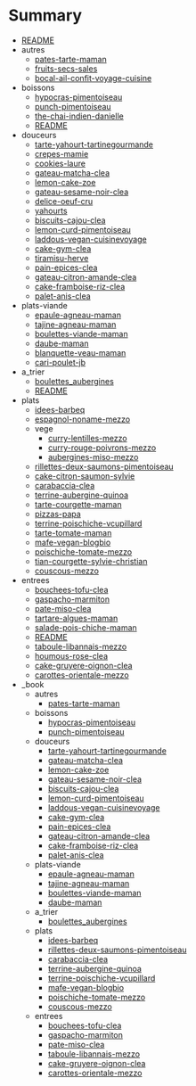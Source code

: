 # Summary

- [README](./README.md)
- autres
  - [pates-tarte-maman](autres/pates-tarte-maman.md)
  - [fruits-secs-sales](autres/fruits-secs-sales.md)
  - [bocal-ail-confit-voyage-cuisine](autres/bocal-ail-confit-voyage-cuisine.md)
- boissons
  - [hypocras-pimentoiseau](boissons/hypocras-pimentoiseau.md)
  - [punch-pimentoiseau](boissons/punch-pimentoiseau.md)
  - [the-chai-indien-danielle](boissons/the-chai-indien-danielle.md)
  - [README](boissons/README.md)
- douceurs
  - [tarte-yahourt-tartinegourmande](douceurs/tarte-yahourt-tartinegourmande.md)
  - [crepes-mamie](douceurs/crepes-mamie.md)
  - [cookies-laure](douceurs/cookies-laure.md)
  - [gateau-matcha-clea](douceurs/gateau-matcha-clea.md)
  - [lemon-cake-zoe](douceurs/lemon-cake-zoe.md)
  - [gateau-sesame-noir-clea](douceurs/gateau-sesame-noir-clea.md)
  - [delice-oeuf-cru](douceurs/delice-oeuf-cru.md)
  - [yahourts](douceurs/yahourts.md)
  - [biscuits-cajou-clea](douceurs/biscuits-cajou-clea.md)
  - [lemon-curd-pimentoiseau](douceurs/lemon-curd-pimentoiseau.md)
  - [laddous-vegan-cuisinevoyage](douceurs/laddous-vegan-cuisinevoyage.md)
  - [cake-gym-clea](douceurs/cake-gym-clea.md)
  - [tiramisu-herve](douceurs/tiramisu-herve.md)
  - [pain-epices-clea](douceurs/pain-epices-clea.md)
  - [gateau-citron-amande-clea](douceurs/gateau-citron-amande-clea.md)
  - [cake-framboise-riz-clea](douceurs/cake-framboise-riz-clea.md)
  - [palet-anis-clea](douceurs/palet-anis-clea.md)
- plats-viande
  - [epaule-agneau-maman](plats-viande/epaule-agneau-maman.md)
  - [tajine-agneau-maman](plats-viande/tajine-agneau-maman.md)
  - [boulettes-viande-maman](plats-viande/boulettes-viande-maman.md)
  - [daube-maman](plats-viande/daube-maman.md)
  - [blanquette-veau-maman](plats-viande/blanquette-veau-maman.md)
  - [cari-poulet-jb](plats-viande/cari-poulet-jb.md)
- a_trier
  - [boulettes_aubergines](a_trier/boulettes_aubergines.md)
  - [README](a_trier/README.md)
- plats
  - [idees-barbeq](plats/idees-barbeq.md)
  - [espagnol-noname-mezzo](plats/espagnol-noname-mezzo.md)
  - vege
    - [curry-lentilles-mezzo](plats/vege/curry-lentilles-mezzo.md)
    - [curry-rouge-poivrons-mezzo](plats/vege/curry-rouge-poivrons-mezzo.md)
    - [aubergines-miso-mezzo](plats/vege/aubergines-miso-mezzo.md)
  - [rillettes-deux-saumons-pimentoiseau](plats/rillettes-deux-saumons-pimentoiseau.md)
  - [cake-citron-saumon-sylvie](plats/cake-citron-saumon-sylvie.md)
  - [carabaccia-clea](plats/carabaccia-clea.md)
  - [terrine-aubergine-quinoa](plats/terrine-aubergine-quinoa.md)
  - [tarte-courgette-maman](plats/tarte-courgette-maman.md)
  - [pizzas-papa](plats/pizzas-papa.md)
  - [terrine-poischiche-vcupillard](plats/terrine-poischiche-vcupillard.md)
  - [tarte-tomate-maman](plats/tarte-tomate-maman.md)
  - [mafe-vegan-blogbio](plats/mafe-vegan-blogbio.md)
  - [poischiche-tomate-mezzo](plats/poischiche-tomate-mezzo.md)
  - [tian-courgette-sylvie-christian](plats/tian-courgette-sylvie-christian.md)
  - [couscous-mezzo](plats/couscous-mezzo.md)
- entrees
  - [bouchees-tofu-clea](entrees/bouchees-tofu-clea.md)
  - [gaspacho-marmiton](entrees/gaspacho-marmiton.md)
  - [pate-miso-clea](entrees/pate-miso-clea.md)
  - [tartare-algues-maman](entrees/tartare-algues-maman.md)
  - [salade-pois-chiche-maman](entrees/salade-pois-chiche-maman.md)
  - [README](entrees/README.md)
  - [taboule-libannais-mezzo](entrees/taboule-libannais-mezzo.md)
  - [houmous-rose-clea](entrees/houmous-rose-clea.md)
  - [cake-gruyere-oignon-clea](entrees/cake-gruyere-oignon-clea.md)
  - [carottes-orientale-mezzo](entrees/carottes-orientale-mezzo.md)
- _book
  - autres
    - [pates-tarte-maman](_book/autres/pates-tarte-maman.md)
  - boissons
    - [hypocras-pimentoiseau](_book/boissons/hypocras-pimentoiseau.md)
    - [punch-pimentoiseau](_book/boissons/punch-pimentoiseau.md)
  - douceurs
    - [tarte-yahourt-tartinegourmande](_book/douceurs/tarte-yahourt-tartinegourmande.md)
    - [gateau-matcha-clea](_book/douceurs/gateau-matcha-clea.md)
    - [lemon-cake-zoe](_book/douceurs/lemon-cake-zoe.md)
    - [gateau-sesame-noir-clea](_book/douceurs/gateau-sesame-noir-clea.md)
    - [biscuits-cajou-clea](_book/douceurs/biscuits-cajou-clea.md)
    - [lemon-curd-pimentoiseau](_book/douceurs/lemon-curd-pimentoiseau.md)
    - [laddous-vegan-cuisinevoyage](_book/douceurs/laddous-vegan-cuisinevoyage.md)
    - [cake-gym-clea](_book/douceurs/cake-gym-clea.md)
    - [pain-epices-clea](_book/douceurs/pain-epices-clea.md)
    - [gateau-citron-amande-clea](_book/douceurs/gateau-citron-amande-clea.md)
    - [cake-framboise-riz-clea](_book/douceurs/cake-framboise-riz-clea.md)
    - [palet-anis-clea](_book/douceurs/palet-anis-clea.md)
  - plats-viande
    - [epaule-agneau-maman](_book/plats-viande/epaule-agneau-maman.md)
    - [tajine-agneau-maman](_book/plats-viande/tajine-agneau-maman.md)
    - [boulettes-viande-maman](_book/plats-viande/boulettes-viande-maman.md)
    - [daube-maman](_book/plats-viande/daube-maman.md)
  - a_trier
    - [boulettes_aubergines](_book/a_trier/boulettes_aubergines.md)
  - plats
    - [idees-barbeq](_book/plats/idees-barbeq.md)
    - [rillettes-deux-saumons-pimentoiseau](_book/plats/rillettes-deux-saumons-pimentoiseau.md)
    - [carabaccia-clea](_book/plats/carabaccia-clea.md)
    - [terrine-aubergine-quinoa](_book/plats/terrine-aubergine-quinoa.md)
    - [terrine-poischiche-vcupillard](_book/plats/terrine-poischiche-vcupillard.md)
    - [mafe-vegan-blogbio](_book/plats/mafe-vegan-blogbio.md)
    - [poischiche-tomate-mezzo](_book/plats/poischiche-tomate-mezzo.md)
    - [couscous-mezzo](_book/plats/couscous-mezzo.md)
  - entrees
    - [bouchees-tofu-clea](_book/entrees/bouchees-tofu-clea.md)
    - [gaspacho-marmiton](_book/entrees/gaspacho-marmiton.md)
    - [pate-miso-clea](_book/entrees/pate-miso-clea.md)
    - [taboule-libannais-mezzo](_book/entrees/taboule-libannais-mezzo.md)
    - [cake-gruyere-oignon-clea](_book/entrees/cake-gruyere-oignon-clea.md)
    - [carottes-orientale-mezzo](_book/entrees/carottes-orientale-mezzo.md)
